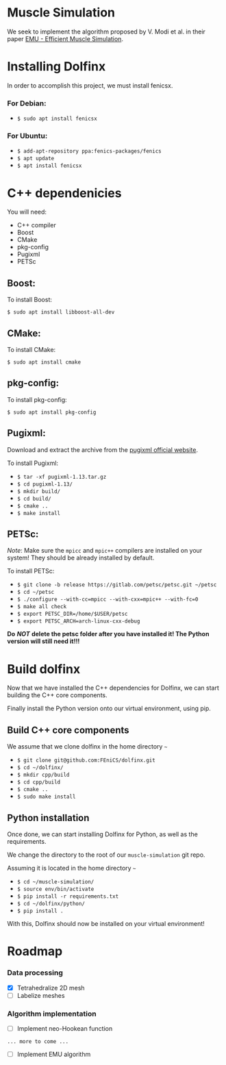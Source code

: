 # Muscle Simulation 

We seek to implement the algorithm proposed by V. Modi et al. in their paper [EMU - Efficient Muscle Simulation](https://www.dgp.toronto.edu/projects/efficient-muscles/emu.pdf).

# Installing Dolfinx

In order to accomplish this project, we must install fenicsx.

### For **Debian**:
- `$ sudo apt install fenicsx`

### For **Ubuntu**:
- `$ add-apt-repository ppa:fenics-packages/fenics`
- `$ apt update`
- `$ apt install fenicsx`

# C++ dependenicies

You will need:
- C++ compiler
- Boost
- CMake
- pkg-config
- Pugixml
- PETSc

## Boost:

To install Boost:

`$ sudo apt install libboost-all-dev`

## CMake:

To install CMake:

`$ sudo apt install cmake`

## pkg-config:

To install pkg-config:

`$ sudo apt install pkg-config`

## Pugixml:

Download and extract the archive from the [pugixml official website](https://pugixml.org/).

To install Pugixml:

- `$ tar -xf pugixml-1.13.tar.gz`
- `$ cd pugixml-1.13/`
- `$ mkdir build/`
- `$ cd build/`
- `$ cmake ..`
- `$ make install`

## PETSc:

*Note*: Make sure the `mpicc` and `mpic++` compilers are installed on your system! They should be already installed by default.

To install PETSc:

- `$ git clone -b release https://gitlab.com/petsc/petsc.git ~/petsc`
- `$ cd ~/petsc`
- `$ ./configure --with-cc=mpicc --with-cxx=mpic++ --with-fc=0`
- `$ make all check`
- `$ export PETSC_DIR=/home/$USER/petsc`
- `$ export PETSC_ARCH=arch-linux-cxx-debug`

**Do** ***NOT*** **delete the petsc folder after you have installed it! The Python version will still need it!!!**

# Build dolfinx

Now that we have installed the C++ dependencies for Dolfinx, we can start building the C++ core components.

Finally install the Python version onto our virtual environment, using pip.

## Build C++ core components

We assume that we clone dolfinx in the home directory `~`

- `$ git clone git@github.com:FEniCS/dolfinx.git`
- `$ cd ~/dolfinx/`
- `$ mkdir cpp/build`
- `$ cd cpp/build`
- `$ cmake ..`
- `$ sudo make install`

## Python installation

Once done, we can start installing Dolfinx for Python, as well as the requirements.

We change the directory to the root of our `muscle-simulation` git repo.

Assuming it is located in the home directory `~`

- `$ cd ~/muscle-simulation/`
- `$ source env/bin/activate`
- `$ pip install -r requirements.txt`
- `$ cd ~/dolfinx/python/`
- `$ pip install .`

With this, Dolfinx should now be installed on your virtual environment!

# Roadmap

### Data processing
* [x] Tetrahedralize 2D mesh
* [ ] Labelize meshes

### Algorithm implementation
* [ ] Implement neo-Hookean function

`... more to come ...`

* [ ] Implement EMU algorithm
